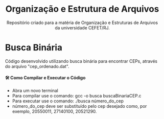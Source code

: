 <h1 align = "center">  Organização e Estrutura de Arquivos </h1>
<p align = "center">Repositório criado para a matéria de Organização e Estruturas de Arquivos da universidade CEFET/RJ.</p>

# Busca Binária
Código desenvolvido utilizando busca binária para encontrar CEPs, através do arquivo "cep_ordenado.dat".

#### 🛠️ Como Compilar e Executar o Código
+ Abra um novo terminal
+ Para compilar use o comando: gcc -o busca buscaBinariaCEP.c
+ Para executar use o comando: ./busca número_do_cep
+ número_do_cep deve ser substituído pelo cep desejado como, por exemplo, 20550011, 27140100, 20521290.
